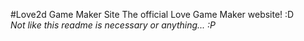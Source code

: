 #Love2d Game Maker Site
The official Love Game Maker website! :D<br />
<i>Not like this readme is necessary or anything... :P</i>
